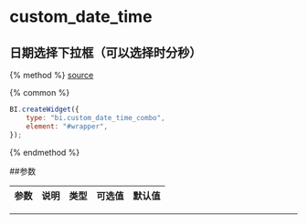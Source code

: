 # custom_date_time

## 日期选择下拉框（可以选择时分秒）

{% method %}
[source](https://jsfiddle.net/fineui/2d9dcxov/)

{% common %}
```javascript
BI.createWidget({
    type: "bi.custom_date_time_combo",
    element: "#wrapper",
});
```

{% endmethod %}

##参数

| 参数    | 说明           | 类型  | 可选值 | 默认值
| :------ |:-------------  | :-----| :----|:----|
--- ---
